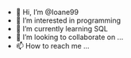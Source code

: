 - 👋 Hi, I’m @Ioane99
- 👀 I’m interested in programming
- 🌱 I’m currently learning SQL
- 💞️ I’m looking to collaborate on ...
- 📫 How to reach me ...

<!---
Ioane99/Ioane99 is a ✨ special ✨ repository because its `README.md` (this file) appears on your GitHub profile.
You can click the Preview link to take a look at your changes.
--->
